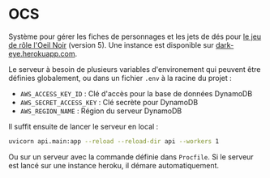 # OCS

Système pour gérer les fiches de personnages et les jets de dés pour [le jeu de rôle l'Oeil Noir](https://fr.wikipedia.org/wiki/L%27%C5%92il_noir) (version 5). Une instance est disponible sur [dark-eye.herokuapp.com](dark-eye.herokuapp.com).

Le serveur à besoin de plusieurs variables d'environement qui peuvent être définies globalement, ou dans un fichier `.env` à la racine du projet :
- `AWS_ACCESS_KEY_ID` : Clé d'accès pour la base de données DynamoDB
- `AWS_SECRET_ACCESS_KEY` : Clé secrète pour DynamoDB
- `AWS_REGION_NAME` : Région du serveur DynamoDB

Il suffit ensuite de lancer le serveur en local :

```bash
uvicorn api.main:app --reload --reload-dir api --workers 1
```

Ou sur un serveur avec la commande définie dans `Procfile`. Si le serveur est lancé sur une instance heroku, il démare automatiquement.
